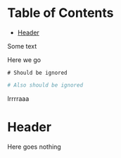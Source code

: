 <!-- mdtocstart -->

# Table of Contents

- [Header](#header)

<!-- mdtocend -->

Some text

Here we go

```
# Should be ignored
```

```sh
# Also should be ignored
```

Irrrraaa

# Header

Here goes nothing
